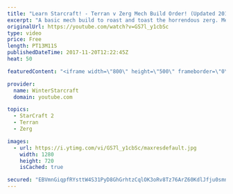 ```yaml
---
title: "Learn Starcraft! - Terran v Zerg Mech Build Order! (Updated 2018)"
excerpt: "A basic mech build to roast and toast the horrendous zerg. Meant for lower level players looking for some direction! -- Watch live at https://www.twitch.tv/wintergaming"
originalUrl: https://youtube.com/watch?v=GS7l_y1cbSc
type: video
price: Free
length: PT13M11S
publishedDateTime: 2017-11-20T12:22:45Z
heat: 50

featuredContent: "<iframe width=\"800\" height=\"500\" frameborder=\"0\" src=\"https://www.youtube.com/embed/GS7l_y1cbSc\" allow=\"accelerometer; autoplay; encrypted-media; gyroscope; picture-in-picture\" allowfullscreen></iframe>"

provider:
  name: WinterStarcraft
  domain: youtube.com

topics:
  - StarCraft 2
  - Terran
  - Zerg

images:
  - url: https://i.ytimg.com/vi/GS7l_y1cbSc/maxresdefault.jpg
    width: 1280
    height: 720
    isCached: true

secured: "EBVmnGiqpfRYsttW4S31PyD8GhGrhtzCqlOK3oRv8Tz76ArZ60KdlJfju0smnK2F1a42jiIeEC+pUo+3Zu0/rKChOt/WAwyQP4nWCvIRpTXBFIAecfvfq98dU8m/+uWcQ8wVECG83+jOwaD1i+jNQUOBrn1TtVvHKCcrp0UdQV+JwjT69BcRzn17YE4wLklLXXpBE1iXlS99bNFt4uWYhctXAQEOx9LtHARLGWHZE0/E+4DaeomZleB0r/dSy9bvAVJfuff3nvL2v5P0poW/4MEjtiAblqD0QWTOWUCXxa8JIQmcZq98BOXzgVy2GSc6m9HFPJvdm+iM1uJmHa1S6z0OAi2ND9WEm4FdzlbVV2mt9hftpdd/kX+gxaPqYcnoHWdFsyNuHlE7SC6N4CjU/b0sHWh4tlDr7BnPjXtSCcA=;RDvVxXFyPIF2/oowKtxpYg=="
---
```


